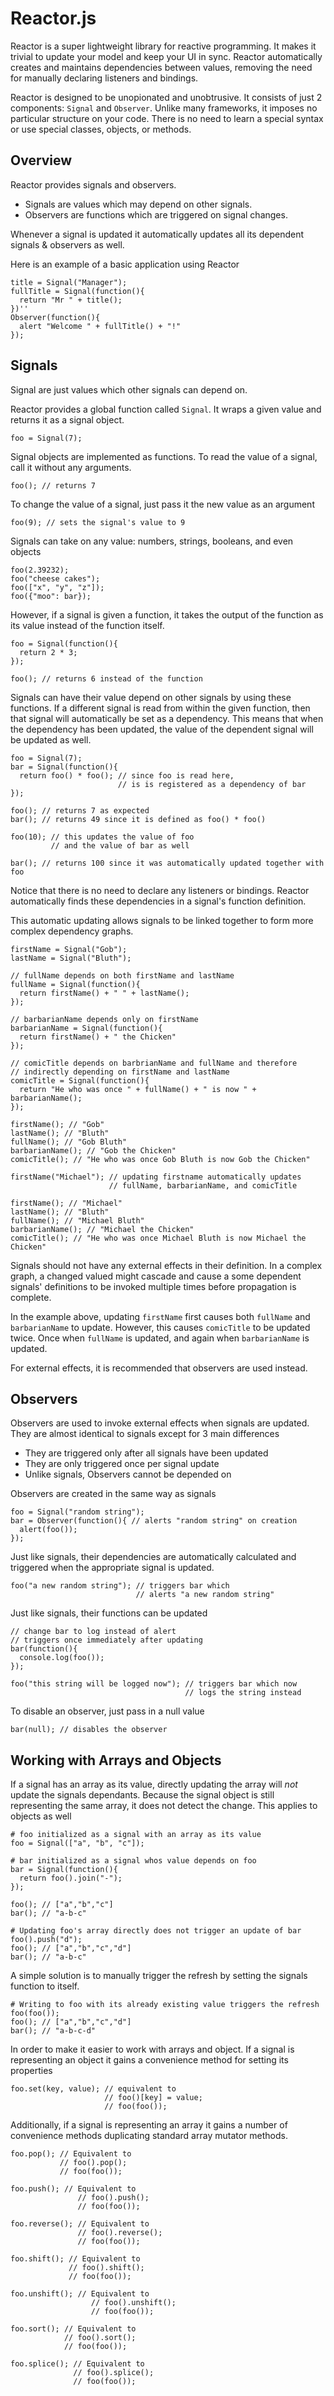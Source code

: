 Reactor.js
==========

Reactor is a super lightweight library for reactive programming. It makes it trivial to update your model and keep your UI in sync. Reactor automatically creates and maintains dependencies between values, removing the need for manually declaring listeners and bindings. 

Reactor is designed to be unopionated and unobtrusive. It consists of just 2 components: `Signal` and `Observer`. Unlike many frameworks, it imposes no particular structure on your code. There is no need to learn a special syntax or use special classes, objects, or methods.

Overview
--------

Reactor provides signals and observers. 

- Signals are values which may depend on other signals.
- Observers are functions which are triggered on signal changes.

Whenever a signal is updated it automatically updates all its dependent signals & observers as well. 

Here is an example of a basic application using Reactor


    title = Signal("Manager");
    fullTitle = Signal(function(){
      return "Mr " + title();
    })''
    Observer(function(){
      alert "Welcome " + fullTitle() + "!"
    });


Signals
-------

Signal are just values which other signals can depend on. 

Reactor provides a global function called `Signal`. It wraps a given value and returns it as a signal object.

    foo = Signal(7);  

Signal objects are implemented as functions. To read the value of a signal, call it without any arguments.

    foo(); // returns 7

To change the value of a signal, just pass it the new value as an argument

    foo(9); // sets the signal's value to 9

Signals can take on any value: numbers, strings, booleans, and even objects 

    foo(2.39232);
    foo("cheese cakes");
    foo(["x", "y", "z"]);
    foo({"moo": bar});

However, if a signal is given a function, it takes the output of the function as its value instead of the function itself.

    foo = Signal(function(){
      return 2 * 3;
    });

    foo(); // returns 6 instead of the function

Signals can have their value depend on other signals by using these functions.
If a different signal is read from within the given function, then that signal will automatically be set as a dependency. This means that when the dependency has been updated, the value of the dependent signal will be updated as well.

    foo = Signal(7);
    bar = Signal(function(){ 
      return foo() * foo(); // since foo is read here, 
                            // is is registered as a dependency of bar
    });

    foo(); // returns 7 as expected
    bar(); // returns 49 since it is defined as foo() * foo()

    foo(10); // this updates the value of foo
             // and the value of bar as well

    bar(); // returns 100 since it was automatically updated together with foo

Notice that there is no need to declare any listeners or bindings. Reactor automatically finds these dependencies in a signal's function definition.

This automatic updating allows signals to be linked together to form more complex dependency graphs. 

    firstName = Signal("Gob");
    lastName = Signal("Bluth");

    // fullName depends on both firstName and lastName
    fullName = Signal(function(){  
      return firstName() + " " + lastName();
    });

    // barbarianName depends only on firstName
    barbarianName = Signal(function(){
      return firstName() + " the Chicken"
    });

    // comicTitle depends on barbrianName and fullName and therefore
    // indirectly depending on firstName and lastName
    comicTitle = Signal(function(){
      return "He who was once " + fullName() + " is now " + barbarianName();
    });

    firstName(); // "Gob"
    lastName(); // "Bluth"
    fullName(); // "Gob Bluth"
    barbarianName(); // "Gob the Chicken"
    comicTitle(); // "He who was once Gob Bluth is now Gob the Chicken"

    firstName("Michael"); // updating firstname automatically updates 
                          // fullName, barbarianName, and comicTitle

    firstName(); // "Michael"
    lastName(); // "Bluth"
    fullName(); // "Michael Bluth"
    barbarianName(); // "Michael the Chicken"
    comicTitle(); // "He who was once Michael Bluth is now Michael the Chicken"

Signals should not have any external effects in their definition. In a complex graph, a changed valued might cascade and cause a some dependent signals' definitions to be invoked multiple times before propagation is complete. 

In the example above, updating `firstName` first causes both `fullName` and `barbarianName` to update. However, this causes `comicTitle` to be updated twice. Once when `fullName` is updated, and again when `barbarianName` is updated.

For external effects, it is recommended that observers are used instead.

Observers
---------

Observers are used to invoke external effects when signals are updated. They are almost identical to signals except for 3 main differences

- They are triggered only after all signals have been updated
- They are only triggered once per signal update
- Unlike signals, Observers cannot be depended on

Observers are created in the same way as signals

    foo = Signal("random string");
    bar = Observer(function(){ // alerts "random string" on creation
      alert(foo());
    });

Just like signals, their dependencies are automatically calculated and triggered when the appropriate signal is updated.

    foo("a new random string"); // triggers bar which
                                // alerts "a new random string"

Just like signals, their functions can be updated

    // change bar to log instead of alert
    // triggers once immediately after updating
    bar(function(){
      console.log(foo());
    });

    foo("this string will be logged now"); // triggers bar which now
                                           // logs the string instead

To disable an observer, just pass in a null value

    bar(null); // disables the observer 

Working with Arrays and Objects
-------------------------------

If a signal has an array as its value, directly updating the array will *not* update the signals dependants. Because the signal object is still representing the same array, it does not detect the change. This applies to objects as well

    # foo initialized as a signal with an array as its value
    foo = Signal(["a", "b", "c"]); 

    # bar initialized as a signal whos value depends on foo
    bar = Signal(function(){
      return foo().join("-");
    });

    foo(); // ["a","b","c"]
    bar(); // "a-b-c"

    # Updating foo's array directly does not trigger an update of bar
    foo().push("d");
    foo(); // ["a","b","c","d"]
    bar(); // "a-b-c"

A simple solution is to manually trigger the refresh by setting the signals function to itself.

    # Writing to foo with its already existing value triggers the refresh
    foo(foo());
    foo(); // ["a","b","c","d"]
    bar(); // "a-b-c-d"

In order to make it easier to work with arrays and object. If a signal is representing an object it gains a convenience method for setting its properties
    
    foo.set(key, value); // equivalent to
                         // foo()[key] = value;
                         // foo(foo());

Additionally, if a signal is representing an array it gains a number of convenience methods duplicating standard array mutator methods. 


    foo.pop(); // Equivalent to 
               // foo().pop(); 
               // foo(foo());

    foo.push(); // Equivalent to 
                   // foo().push(); 
                   // foo(foo());

    foo.reverse(); // Equivalent to 
                   // foo().reverse();
                   // foo(foo());

    foo.shift(); // Equivalent to 
                 // foo().shift();
                 // foo(foo());

    foo.unshift(); // Equivalent to 
                      // foo().unshift();
                      // foo(foo());

    foo.sort(); // Equivalent to 
                // foo().sort();
                // foo(foo());

    foo.splice(); // Equivalent to 
                  // foo().splice();
                  // foo(foo());